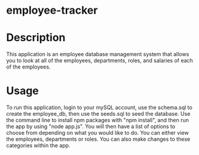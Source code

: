# employee-tracker

# Description
This application is an employee database management system that allows you to look at all of the employees, departments, roles, and salaries of each of the employees. 

# Usage
To run this application, login to your mySQL account, use the schema.sql to create the employee_db, then use the seeds.sql to seed the database. Use the command line to install npm packages with "npm install", and then run the app by using "node app.js". You will then have a list of options to choose from depending on what you would like to do. You can either view the employees, departments or roles. You can also make changes to these categories within the app. 